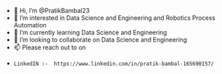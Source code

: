 - 👋 Hi, I’m @PratikBambal23
- 👀 I’m interested in Data Science and Engineering and Robotics Process Automation
- 🌱 I’m currently learning Data Science and Engineering 
- 💞️ I’m looking to collaborate on Data Science and Engineering 
- 📫 Please reach out to on 
-     LinkedIN :-  https://www.linkedin.com/in/pratik-bambal-165690157/

<!---
PratikBambal23/PratikBambal23 is a ✨ special ✨ repository because its `README.md` (this file) appears on your GitHub profile.
You can click the Preview link to take a look at your changes.
--->
